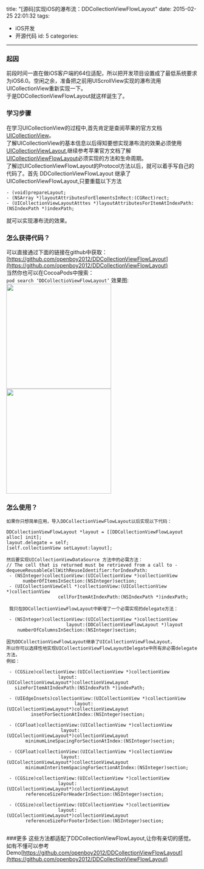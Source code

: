 title: "[源码]实现iOS的瀑布流：DDCollectionViewFlowLayout"
date: 2015-02-25 22:01:32
tags: 
- iOS开发
- 开源代码
id: 5
categories: 
---
### 起因
前段时间一直在做iOS客户端的64位适配，所以把开发项目设置成了最低系统要求为iOS6.0。空闲之余，准备把之前用UIScrollView实现的瀑布流用UICollectionView重新实现一下。  
于是DDCollectionViewFlowLayout就这样诞生了。  
<!--more-->
### 学习步骤
在学习UICollectionView的过程中,首先肯定是查阅苹果的官方文档[UICollectionView](https://developer.apple.com/library/ios/documentation/UIKit/Reference/UICollectionView_class/index.html#//apple_ref/swift/cl/UICollectionView)。  
了解UICollectionView的基本信息以后得知要想实现瀑布流的效果必须使用[UICollectionViewLayout](https://developer.apple.com/library/ios/documentation/UIKit/Reference/UICollectionViewLayout_class/index.html#//apple_ref/doc/c_ref/UICollectionViewLayout),继续参考苹果官方文档了解[UICollectionViewFlowLayout](https://developer.apple.com/library/ios/documentation/UIKit/Reference/UICollectionViewFlowLayout_class/index.html#//apple_ref/occ/cl/UICollectionViewFlowLayout)必须实现的方法和生命周期。   
了解过UICollectionViewFlowLayout的Protocol方法以后，就可以着手写自己的代码了。首先 DDCollectionViewFlowLayout 继承了UICollectionViewFlowLayout,只要重载以下方法
 ```
 - (void)prepareLayout;  
 - (NSArray *)layoutAttributesForElementsInRect:(CGRect)rect;   
 - (UICollectionViewLayoutAtttes *)layoutAttributesForItemAtIndexPath:(NSIndexPath *)indexPath;  
 ```
就可以实现瀑布流的效果。  
### 怎么获得代码？
可以直接通过下面的链接在github中获取：  
[https://github.com/openboy2012/DDCollectionViewFlowLayout](https://github.com/openboy2012/DDCollectionViewFlowLayout)   
当然你也可以在CocoaPods中搜索：  
` pod search ‘DDCollectioViewFlowLayout’ `
效果图:
<img src="http://ipa-download.qiniudn.com/effect1.gif" width="276"/> <img src="http://ipa-download.qiniudn.com/effect2.gif" width="276"/>
### 怎么使用？
```
如果你只想简单应用，导入DDCollectionViewFlowLayout以后实现以下代码：  

DDCollectionViewFlowLayout *layout = [[DDCollectionViewFlowLayout alloc] init];  
layout.delegate = self;  
[self.collectionView setLayout:layout];  

然后要实现UICollectionViewDataSource 方法中的必需方法：  
// The cell that is returned must be retrieved from a call to -dequeueReusableCellWithReuseIdentifier:forIndexPath:  
 - (NSInteger)collectionView:(UICollectionView *)collectionView 
      numberOfItemsInSection:(NSInteger)section;
 - (UICollectionViewCell *)collectionView:(UICollectionView *)collectionView 
                   cellForItemAtIndexPath:(NSIndexPath *)indexPath; 

 我只在DDCollectionViewFlowLayout中新增了一个必需实现的delegate方法：  

 - (NSInteger)collectionView:(UICollectionView *)collectionView 
                      layout:(DDCollectionViewFlowLayout *)layout
    numberOfColumnsInSection:(NSInteger)section;  

因为DDCollectionViewFlowLayout继承了UICollectionViewFlowLayout，  
所以你可以选择性地实现UICollectionViewFlowLayoutDelegate中所有非必需delegate方法，  
例如：  

 - (CGSize)collectionView:(UICollectionView *)collectionView 
                   layout:(UICollectionViewLayout*)collectionViewLayout
   sizeForItemAtIndexPath:(NSIndexPath *)indexPath;  
   
 - (UIEdgeInsets)collectionView:(UICollectionView *)collectionView 
                         layout:(UICollectionViewLayout*)collectionViewLayout 
         insetForSectionAtIndex:(NSInteger)section;  
         
 - (CGFloat)collectionView:(UICollectionView *)collectionView
                    layout:(UICollectionViewLayout*)collectionViewLayout 
       minimumLineSpacingForSectionAtIndex:(NSInteger)section;  
        
 - (CGFloat)collectionView:(UICollectionView *)collectionView 
                    layout:(UICollectionViewLayout*)collectionViewLayout
       minimumInteritemSpacingForSectionAtIndex:(NSInteger)section;  
        
 - (CGSize)collectionView:(UICollectionView *)collectionView 
                   layout:(UICollectionViewLayout*)collectionViewLayout 
       referenceSizeForHeaderInSection:(NSInteger)section;  
       
 - (CGSize)collectionView:(UICollectionView *)collectionView 
                   layout:(UICollectionViewLayout*)collectionViewLayout
       referenceSizeForFooterInSection:(NSInteger)section;  
   
```  
###更多
这些方法都适配了DDCollectionViewFlowLayout,让你有亲切的感觉。  
如有不懂可以参考Demo[https://github.com/openboy2012/DDCollectionViewFlowLayout](https://github.com/openboy2012/DDCollectionViewFlowLayout)

